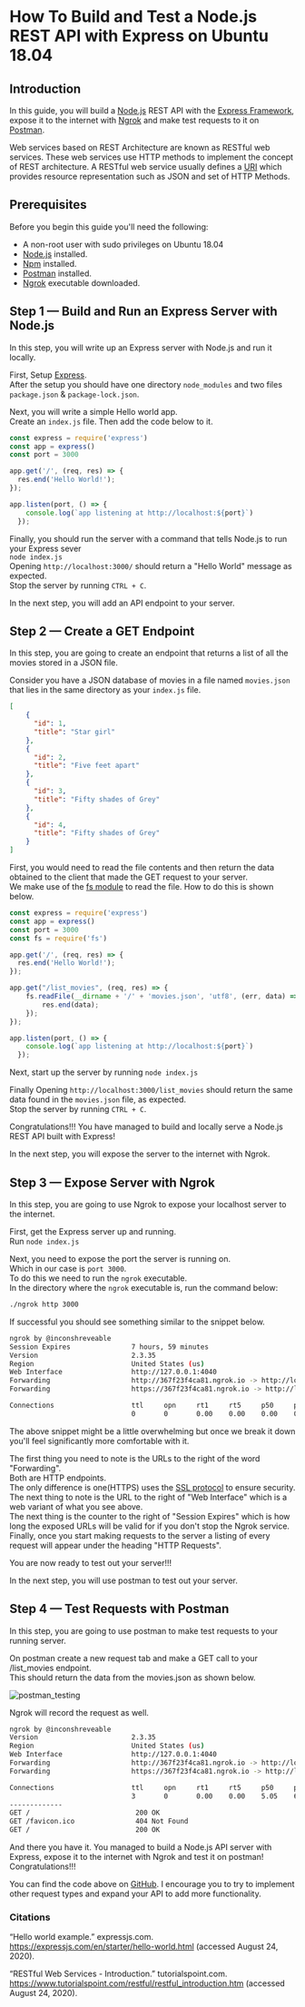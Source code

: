 # How To Build and Test a Node.js REST API with Express on Ubuntu 18.04

## Introduction

In this guide, you will build a [Node.js](https://nodejs.dev/learn) REST API with the [Express Framework](http://expressjs.com/), expose it to the internet with [Ngrok](https://ngrok.com/docs) and make test requests to it on [Postman](https://www.postman.com/).

Web services based on REST Architecture are known as RESTful web services. These web services use HTTP methods to implement the concept of REST architecture. A RESTful web service usually defines a [URI](https://en.wikipedia.org/wiki/Uniform_Resource_Identifier) which provides resource representation such as JSON and set of HTTP Methods.

## Prerequisites

Before you begin this guide you'll need the following:

- A non-root user with sudo privileges on Ubuntu 18.04
- [Node.js](https://github.com/nodesource/distributions/blob/master/README.md#debinstall) installed.
- [Npm](https://github.com/nodesource/distributions/blob/master/README.md#debinstall) installed.
- [Postman](https://www.postman.com/product/api-client/) installed.
- [Ngrok](https://ngrok.com/download) executable downloaded.

## Step 1 — Build and Run an Express Server with Node.js

In this step, you will write up an Express server with Node.js and run it locally.

First, Setup [Express](http://expressjs.com/en/starter/installing.html).\
After the setup you should have one directory ```node_modules``` and two files ```package.json``` & ```package-lock.json```.

Next, you will write a simple Hello world app.\
Create an ```index.js``` file. Then add the code below to it.

```javascript
const express = require('express')
const app = express()
const port = 3000

app.get('/', (req, res) => {
  res.end('Hello World!');
});

app.listen(port, () => {
    console.log(`app listening at http://localhost:${port}`)
  });

```

Finally, you should run the server with a command that tells Node.js to run your Express sever\
```node index.js```\
Opening ```http://localhost:3000/``` should return a "Hello World" message as expected.\
Stop the server by running ```CTRL + C```.

In the next step, you will add an API endpoint to your server.

## Step 2 — Create a GET Endpoint

In this step, you are going to create an endpoint that returns a list of all the movies stored in a JSON file.

Consider you have a JSON database of movies in a file named ```movies.json``` that lies in the same directory as your ```index.js``` file.

```json
[
    {
      "id": 1,
      "title": "Star girl"
    },
    {
      "id": 2,
      "title": "Five feet apart"
    },
    {
      "id": 3,
      "title": "Fifty shades of Grey"
    },
    {
      "id": 4,
      "title": "Fifty shades of Grey"
    }
]
```

First, you would need to read the file contents and then return the data obtained to the client that made the GET request to your server.\
We make use of the [fs module](https://nodejs.org/api/fs.html#fs_file_system) to read the file.
How to do this is shown below.

```javascript
const express = require('express')
const app = express()
const port = 3000
const fs = require('fs')

app.get('/', (req, res) => {
  res.end('Hello World!');
});

app.get("/list_movies", (req, res) => {
    fs.readFile(__dirname + '/' + 'movies.json', 'utf8', (err, data) => {
        res.end(data);
    });
});

app.listen(port, () => {
    console.log(`app listening at http://localhost:${port}`)
  });
```

Next, start up the server by running ```node index.js```

Finally Opening ```http://localhost:3000/list_movies``` should return the same data found in the ```movies.json``` file, as expected.\
Stop the server by running ```CTRL + C```.

Congratulations!!! You have managed to build and locally serve a Node.js REST API built with Express!

In the next step, you will expose the server to the internet with Ngrok.

## Step 3 — Expose Server with Ngrok

In this step, you are going to use Ngrok to expose your localhost server to the internet.

First, get the Express server up and running.\
Run ```node index.js```

Next, you need to expose the port the server is running on.\
Which in our case is ```port 3000```.\
To do this we need to run the ```ngrok``` executable.\
In the directory where the ```ngrok``` executable is, run the command below:

```bash
./ngrok http 3000
```

If successful you should see something similar to the snippet below.

```bash
ngrok by @inconshreveable                                                                                                    (Ctrl+C to quit)                                                                                                                                             Session Status                online
Session Expires               7 hours, 59 minutes
Version                       2.3.35
Region                        United States (us)
Web Interface                 http://127.0.0.1:4040
Forwarding                    http://367f23f4ca81.ngrok.io -> http://localhost:3000
Forwarding                    https://367f23f4ca81.ngrok.io -> http://localhost:3000

Connections                   ttl     opn     rt1     rt5     p50     p90
                              0       0       0.00    0.00    0.00    0.00
```

The above snippet might be a little overwhelming but once we break it down you'll feel significantly more comfortable with it.

The first thing you need to note is the URLs to the right of the word "Forwarding".\
Both are HTTP endpoints.\
The only difference is one(HTTPS) uses the [SSL protocol](https://www.ibm.com/support/knowledgecenter/en/SSYKE2_7.1.0/com.ibm.java.security.component.71.doc/security-component/jsse2Docs/ssloverview.html) to ensure security.\
The next thing to note is the URL to the right of "Web Interface" which is a web variant of what you see above.\
The next thing is the counter to the right of "Session Expires" which is how long the exposed URLs will be valid for if you don't stop the Ngrok service.\
Finally, once you start making requests to the server a listing of every request will appear under the heading "HTTP Requests".

You are now ready to test out your server!!!

In the next step, you will use postman to test out your server.

## Step 4 — Test Requests with Postman

In this step, you are going to use postman to make test requests to your running server.

On postman create a new request tab and make a GET call to your /list_movies endpoint.\
This should return the data from the movies.json as shown below.

![postman_testing](/engineering-education/building-a-basic-api-with-nodejs/postman_testing.png)

Ngrok will record the request as well.

```bash
ngrok by @inconshreveable                                                                                                    (Ctrl+C to quit)                                                                                                                                             Session Status                online                                                                                                         Session Expires               6 hours, 48 minutes
Version                       2.3.35
Region                        United States (us)
Web Interface                 http://127.0.0.1:4040
Forwarding                    http://367f23f4ca81.ngrok.io -> http://localhost:3000
Forwarding                    https://367f23f4ca81.ngrok.io -> http://localhost:3000

Connections                   ttl     opn     rt1     rt5     p50     p90
                              3       0       0.00    0.00    5.05    6.32                                                                                                                                                                                                                HTTP Requests
-------------                                                                                                                                                                                                                                                                             GET /list_movies               200 OK
GET /                          200 OK
GET /favicon.ico               404 Not Found
GET /                          200 OK
```

And there you have it. You managed to build a Node.js API server with Express, expose it to the internet with Ngrok and test it on postman!\
Congratulations!!!

You can find the code above on [GitHub](https://github.com/adrianmurage/dev_journal/tree/master/apps/javascript/nodejs_api).
I encourage you to try to implement other request types and expand your API to add more functionality.

### Citations

“Hello world example.” expressjs.com. https://expressjs.com/en/starter/hello-world.html (accessed August 24, 2020).

“RESTful Web Services - Introduction.” tutorialspoint.com. https://www.tutorialspoint.com/restful/restful_introduction.htm (accessed August 24, 2020).
